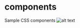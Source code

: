 # components
Sample CSS components 
![alt text](https://raw.githubusercontent.com/Samanthaanjei/main/components/munab/Sam.png)
